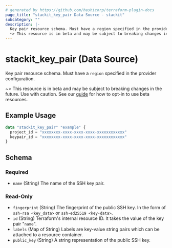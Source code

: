 ```yaml
---
# generated by https://github.com/hashicorp/terraform-plugin-docs
page_title: "stackit_key_pair Data Source - stackit"
subcategory: ""
description: |-
  Key pair resource schema. Must have a region specified in the provider configuration.
  ~> This resource is in beta and may be subject to breaking changes in the future. Use with caution. See our guide https://registry.terraform.io/providers/stackitcloud/stackit/latest/docs/guides/opting_into_beta_resources for how to opt-in to use beta resources.
---
```


# stackit_key_pair (Data Source)

Key pair resource schema. Must have a `region` specified in the provider configuration.

~> This resource is in beta and may be subject to breaking changes in the future. Use with caution. See our [guide](https://registry.terraform.io/providers/stackitcloud/stackit/latest/docs/guides/opting_into_beta_resources) for how to opt-in to use beta resources.

## Example Usage

```terraform
data "stackit_key_pair" "example" {
  project_id = "xxxxxxxx-xxxx-xxxx-xxxx-xxxxxxxxxxxx"
  keypair_id = "xxxxxxxx-xxxx-xxxx-xxxx-xxxxxxxxxxxx"
}
```

<!-- schema generated by tfplugindocs -->
## Schema

### Required

- `name` (String) The name of the SSH key pair.

### Read-Only

- `fingerprint` (String) The fingerprint of the public SSH key. In the form of `ssh-rsa <key_data>` or `ssh-ed25519 <key-data>`.
- `id` (String) Terraform's internal resource ID. It takes the value of the key pair "`name`".
- `labels` (Map of String) Labels are key-value string pairs which can be attached to a resource container.
- `public_key` (String) A string representation of the public SSH key.
